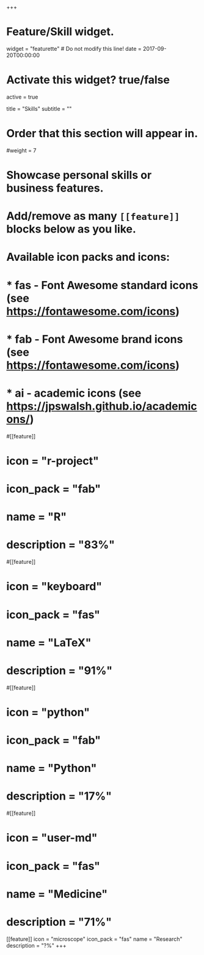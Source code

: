+++
# Feature/Skill widget.
widget = "featurette"  # Do not modify this line!
date = 2017-09-20T00:00:00

# Activate this widget? true/false
active = true

title = "Skills"
subtitle = ""

# Order that this section will appear in.
#weight = 7

# Showcase personal skills or business features.
#
# Add/remove as many `[[feature]]` blocks below as you like.
#
# Available icon packs and icons:
# * fas - Font Awesome standard icons (see https://fontawesome.com/icons)
# * fab - Font Awesome brand icons (see https://fontawesome.com/icons)
# * ai - academic icons (see https://jpswalsh.github.io/academicons/)

#[[feature]]
#  icon = "r-project"
#  icon_pack = "fab"
#  name = "R"
#  description = "83%"

#[[feature]]
#  icon = "keyboard"
#  icon_pack = "fas"
#  name = "LaTeX"
#  description = "91%"

#[[feature]]
#  icon = "python"
#  icon_pack = "fab"
#  name = "Python"
#  description = "17%"

#[[feature]]
#  icon = "user-md"
#  icon_pack = "fas"
#  name = "Medicine"
#  description = "71%"

[[feature]]
  icon = "microscope"
  icon_pack = "fas"
  name = "Research"
  description = "?%"
+++

